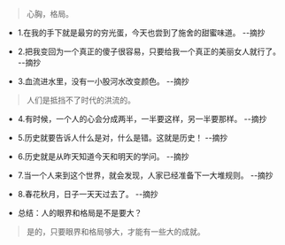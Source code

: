 >心胸，格局。

- 1.在我的手下就是最穷的穷光蛋，今天也尝到了施舍的甜蜜味道。 --摘抄

- 2.把我变回为一个真正的傻子很容易，只要给我一个真正的美丽女人就行了。 --摘抄

- 3.血流进水里，没有一小股河水改变颜色。 --摘抄

>人们是抵挡不了时代的洪流的。

- 4.有时候，一个人的心会分成两半，一半要这样，另一半要那样。 --摘抄

- 5.历史就要告诉人什么是对，什么是错。这就是历史！ --摘抄

- 6.历史就是从昨天知道今天和明天的学问。 --摘抄

- 7.当一个人来到这个世界，就会发现，人家已经准备下一大堆规则。 --摘抄

- 8.春花秋月，日子一天天过去了。 --摘抄

- 总结：人的眼界和格局是不是要大？

>是的，只要眼界和格局够大，才能有一些大的成就。
